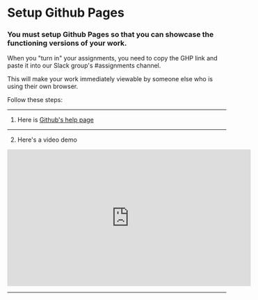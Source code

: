 # Setup Github Pages

### You must setup Github Pages so that you can showcase the functioning versions of your work.

When you "turn in" your assignments, you need to copy the GHP link and paste it into our Slack group's #assignments channel.

This will make your work immediately viewable by someone else who is using their own browser.

Follow these steps:

---

1. Here is [Github's help page](https://help.github.com/articles/configuring-a-publishing-source-for-github-pages/)

---

2. Here's a video demo

<iframe width="560" height="315" src="https://www.youtube.com/embed/aX522Om28-Q?start=32" frameborder="0" allow="autoplay; encrypted-media" allowfullscreen></iframe>

---
